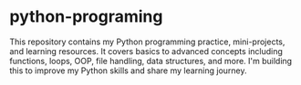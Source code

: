 # python-programing
This repository contains my Python programming practice, mini-projects, and learning resources. It covers basics to advanced concepts including functions, loops, OOP, file handling, data structures, and more. I'm building this to improve my Python skills and share my learning journey.
